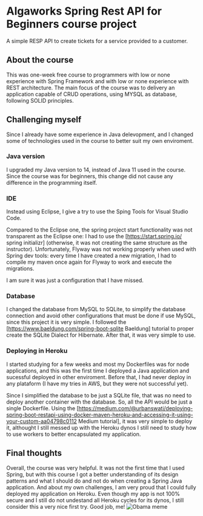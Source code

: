 # Algaworks Spring Rest API for Beginners course project
A simple RESP API to create tickets for a service provided to a customer.

## About the course
This was one-week free course to programmers with low or none experience with Spring Framework and with low or none experience with REST architecture. 
The main focus of the course was to delivery an application capable of CRUD operations, using MYSQL as database, following SOLID principles.

## Challenging myself
Since I already have some experience in Java delevopment, and I changed some of technologies used in the course to better suit my own enviroment.

### Java version
I upgraded my Java version to 14, instead of Java 11 used in the course. Since the course was for beginners, this change did not cause any difference in the programming itself.

### IDE
Instead using Eclipse, I give a try to use the Sping Tools for Visual Studio Code. 

Compared to the Eclipse one, the spring  project start functionality was not transparent as the Eclipse one: I had to use the [https://start.spring.io/ spring initializr] (otherwise, it was not creating the same structure as the instructor). 
Unfortunately, Flyway was not working properly when used with Spring dev tools: every time I have created a new migration, I had to compile my maven once again for Flyway to work and execute the migrations.

I am sure it was just a configuration that I have missed.

### Database
I changed the database from MySQL to SQLite, to simplify the database connection and avoid other configurations that must be done if use MySQL, since this project it is very simple. I followed the [https://www.baeldung.com/spring-boot-sqlite Baeldung] tutorial to proper create the SQLite Dialect for Hibernate. After that, it was very simple to use.

### Deploying in Heroku
I started studying for a few weeks and most my Dockerfiles was for node applications, and this was the first time I deployed a Java application and sucessful deployed in other enviroment. Before that, I had never deploy in any plataform (I have my tries in AWS, but they were not successful yet). 

Since I simplified the database to be just a SQLite file, that was no need to deploy another container with the database. So, all the API would be just a single Dockerfile.
Using the [https://medium.com/@urbanswati/deploying-spring-boot-restapi-using-docker-maven-heroku-and-accessing-it-using-your-custom-aa04798c0112 Medium tutorial], it was very simple to deploy it, althought I still messed up with the Heroku dynos I still need to study how to use workers to better encapsulated my application.

## Final thoughts
Overall, the course was very helpful. It was not the first time that I used Spring, but with this course I got a better understanding of its design patterns and what I should do and not do when creating a Spring Java application.
And about my own challenges, I am very proud that I could fully deployed my application on Heroku. Even though my app is not 100% secure and I still do not undestand all Heroku cycles for its dynos, I still consider this a very nice first try. Good job, me! 
![Obama meme](https://i.imgflip.com/2/1hhv9m.jpg)
